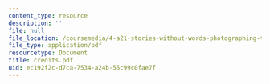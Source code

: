 ```yaml
---
content_type: resource
description: ''
file: null
file_location: /coursemedia/4-a21-stories-without-words-photographing-the-first-year-fall-2006/ec192f2cd7ca7534a24b55c99c0fae7f_credits.pdf
file_type: application/pdf
resourcetype: Document
title: credits.pdf
uid: ec192f2c-d7ca-7534-a24b-55c99c0fae7f
---
```

